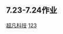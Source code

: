 ## 7.23-7.24作业
<a href="https://viccko.github.io/1909%E9%99%86%E6%B5%B7%E5%AE%B9day07%E4%BD%9C%E4%B8%9A%207.23-7.24/code/index.html">超凡科技</a>
<a href="https://viccko.github.io/Viccko.github.io/1909%E9%99%86%E6%B5%B7%E5%AE%B9day07%E4%BD%9C%E4%B8%9A%207.23-7.24/code/index.html">123</a>

